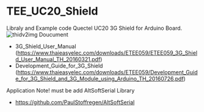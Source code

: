 # TEE_UC20_Shield
Libraly and Example code Quectel UC20 3G Shield for Arduino Board.
![thidv2img](https://user-images.githubusercontent.com/8803501/61520282-10e75f80-aa38-11e9-958f-46204910e274.jpg)
Doucument
- 3G_Shield_User_Manual (https://www.thaieasyelec.com/downloads/ETEE059/ETEE059_3G_Shield_User_Manual_TH_20160321.pdf)
- Development_Guide_for_3G_Shield (https://www.thaieasyelec.com/downloads/ETEE059/Development_Guide_for_3G_Shield_and_3G_Module_using_Arduino_TH_20160726.pdf)

Application Note!
must be add AltSoftSerial Library
- https://github.com/PaulStoffregen/AltSoftSerial
